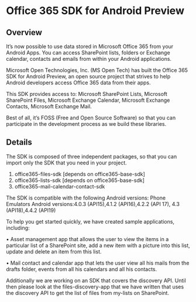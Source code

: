 Office 365 SDK for Android Preview
==========================

Overview
--------
It’s now possible to use data stored in Microsoft Office 365 from your Android Apps. You can access SharePoint lists, folders or Exchange calendar, contacts and emails from within your Android applications. 

Microsoft Open Technologies, Inc. (MS Open Tech) has built the Office 365 SDK for Android Preview, an open source project that strives to help Android developers access Office 365 data from their apps. 

This SDK provides access to: Microsoft SharePoint Lists, Microsoft SharePoint Files, Microsoft Exchange Calendar, Microsoft Exchange Contacts, Microsoft Exchange Mail.

Best of all, it’s FOSS (Free and Open Source Software) so that you can participate in the development process as we build these libraries. 

Details
-------

The SDK is composed of three independent packages, so that you can import only the SDK that you need in your project.

1.	office365-files-sdk [depends on office365-base-sdk]
2.	office365-lists-sdk  [depends on office365-base-sdk]
3.	office365-mail-calendar-contact-sdk

The SDK is compatible with the following Android versions: Phone Emulators Android versions:4.0.3 (API15),4.1.2 (API16),4.2.2 (API 17), 4.3 (API18),4.4.2 (API19)

To help you get started quickly, we have created sample applications, including:

•	Asset management app that allows the user to view the items in a particular list of a SharePoint site, add a new item with a picture into this list, update and delete an item from this list. 

•	Mail contact and calendar app that lets the user view all his mails from the drafts folder, events from all his calendars and all his contacts. 

Additionally we are working on an SDK that covers the discovery API. Until then please look at the files-discovery-app that we have written that uses the discovery API to get the list of files from my-lists on SharePoint. 


